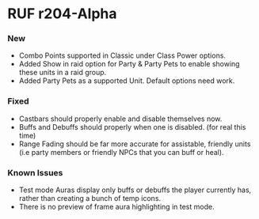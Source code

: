 # RUF r204-Alpha
### New
* Combo Points supported in Classic under Class Power options.
* Added Show in raid option for Party & Party Pets to enable showing these units in a raid group.
* Added Party Pets as a supported Unit. Default options need work.

### Fixed
* Castbars should properly enable and disable themselves now.
* Buffs and Debuffs should properly when one is disabled. (for real this time)
* Range Fading should be far more accurate for assistable, friendly units (i.e party members or friendly NPCs that you can buff or heal).

### Known Issues
* Test mode Auras display only buffs or debuffs the player currently has, rather than creating a bunch of temp icons.
* There is no preview of frame aura highlighting in test mode.